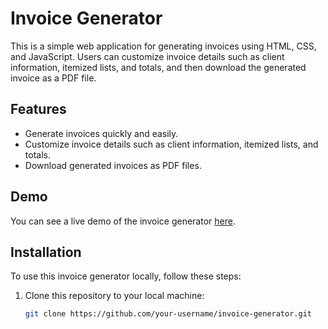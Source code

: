 # Invoice Generator

This is a simple web application for generating invoices using HTML, CSS, and JavaScript. Users can customize invoice details such as client information, itemized lists, and totals, and then download the generated invoice as a PDF file.

## Features

- Generate invoices quickly and easily.
- Customize invoice details such as client information, itemized lists, and totals.
- Download generated invoices as PDF files.

## Demo

You can see a live demo of the invoice generator [here](link-to-live-demo).

## Installation

To use this invoice generator locally, follow these steps:

1. Clone this repository to your local machine:

   ```bash
   git clone https://github.com/your-username/invoice-generator.git
